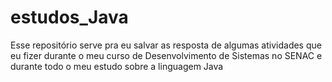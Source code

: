 # estudos_Java
Esse repositório serve pra eu salvar as resposta de algumas atividades que eu fizer durante o meu curso de Desenvolvimento de Sistemas no SENAC e durante todo o meu estudo sobre a linguagem Java
